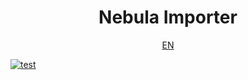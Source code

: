 <div align="center">
  <h1>Nebula Importer</h1>
  <div>
    <a href="https://github.com/vesoft-inc/nebula-importer/blob/master/README.md">EN</a>
  </div>
</div>

[![test](https://github.com/vesoft-inc/nebula-importer/workflows/test/badge.svg)](https://github.com/vesoft-inc/nebula-importer/actions?workflow=test)

<!--
## 介绍

Nebula Importer 是一款 [Nebula Graph](https://github.com/vesoft-inc/nebula) 的 CSV 文件导入工具，其读取本地的 CSV 文件，然后写入到 Nebula Graph 图数据库中。

在使用 Nebula Importer 之前，首先请确保：

- Nebula Graph 服务已部署。
- 元数据信息 `space`、`tag` 和 `edge` 已创建好。

目前有三种部署方式：

1. [nebula-docker-compose](https://github.com/vesoft-inc/nebula-docker-compose "nebula-docker-compose")
2. [rpm 包安装](https://docs.nebula-graph.com.cn/manual-CN/3.build-develop-and-administration/2.install/1.install-with-rpm-deb/)
3. [源码编译安装](https://docs.nebula-graph.com.cn/manual-CN/3.build-develop-and-administration/1.build/1.build-source-code/)

> 如果想在本地快速试用 Nebula Graph，推荐使用 `docker-compose` 部署。

## 如何使用

在完成 YAML 配置文件和（待导入）CSV 数据文件准备后，就可以使用本工具向 Nebula Graph 批量写入数据。

### 源码编译方式

Nebula Importer 使用 **1.13** 或更新版本的 Go 语言编译，所以首先确保在系统中安装了上述的 golang 运行环境。安装和配置教程参考[文档](docs/golang-install.md)。

使用 `git` 克隆该仓库到本地，进入 `nebula-importer/` 目录，运行 `make build`。

``` bash
$ git clone https://github.com/vesoft-inc/nebula-importer.git
$ cd nebula-importer
$ make build
$ ./nebula-importer --config /path/to/yaml/config/file
```

其中 `--config` 用来传入 YAML 配置文件的路径。

### Docker 方式

使用 Docker 可以不必在本地安装 Go 语言环境。直接拉取 Nebula Importer 的[镜像](https://hub.docker.com/r/vesoft/nebula-importer)来导入。唯一要做的就是将本地配置文件和 CSV 数据文件挂载到容器中，如下所示：

```bash
$ docker run --rm -ti \
    --network=host \
    -v {your-config-file}:{your-config-file} \
    -v {your-csv-data-dir}:{your-csv-data-dir} \
    vesoft/nebula-importer
    --config {your-config-file}
```

- `{your-config-file}`：替换成本地 YAML 配置文件的绝对路径
- `{your-csv-data-dir}`：替换成本地 CSV 数据文件的绝对路径

> 注意：通常建议在 `files.path` 中使用相对路径。但如果在 `files.path` 中使用本地绝对路径，则需要小心检查这个路径映射到 Docker 中的对应路径。

## 配置文件

Nebula Importer 通过 YAML 配置文件来描述要导入的文件信息、Nebula Graph 的 server 信息等。[这里](examples/)有一个配置文件的参考样例和对应的数据文件格式。接下来逐一解释各个选项的含义：

```yaml
version: v2
description: example
removeTempFiles: false
```

- `version`：**必填**。表示配置文件的版本，默认值为 `v2`。
- `description`：**可选**。对当前配置文件的描述信息。
- `removeTempFiles`：**可选**。是否删除生成的临时日志和错误数据文件，默认值为：`false`。
- `clientSettings`：跟 Nebula Graph 服务端相关的配置均在该字段下配置。

```yaml
clientSettings:
  retry: 3
  concurrency: 10
  channelBufferSize: 128
  space: test
  connection:
    user: user
    password: password
    address: 192.168.8.1:9669,192.168.8.2:9669
  postStart:
    commands: |
      UPDATE CONFIGS storage:wal_ttl=3600;
      UPDATE CONFIGS storage:rocksdb_column_family_options = { disable_auto_compactions = true };
    afterPeriod: 8s
  preStop:
    commands: |
      UPDATE CONFIGS storage:wal_ttl=86400;
      UPDATE CONFIGS storage:rocksdb_column_family_options = { disable_auto_compactions = false };
```

- `clientSettings.retry`：**可选**。表示 Nebula Graph Client 的重试失败的 nGQL 请求次数，默认为 1。
- `clientSettings.concurrency`：**可选**。表示 Nebula Graph Client 的并发度，即同 Nebula Graph Server 的连接数，默认为 10。
- `clientSettings.channelBufferSize`：**可选**。表示每个 Nebula Graph Client 对应的缓存队列 (channel) 的 buffer 大小，默认为 128。
- `clientSettings.space`：**必填**。指定所有的数据文件将要导入到哪个 `space`。请不要同时向多个 space 批量导入数据，这样反而性能更低。
- `clientSettings.connection`：**必填**。配置 Nebula Graph Server 的 `user`、`password` 和 `address` 信息。
- `clientSettings.postStart`：**可选**。配置连接 Nebula Graph Server 之后，在插入数据之前执行的一些操作。
  - `clientSettings.postStart.commands`：定义连接 Nebula Graph Server 之后的一些命令。
  - `clientSettings.postStart.afterPeriod`：定义执行上述命令之后到真正插入数据之前的间隔。
- `clientSettings.preStop`：**可选**。配置断开 Nebula Graph Server 连接之前执行的一些操作。
  - `clientSettings.preStop.commands`：定义断开连接 Nebula Graph Server 之前的一些命令脚本。

### 文件

跟日志和数据文件相关的配置跟以下两个选项有关：

- `logPath`：**可选**。指定导入过程中的错误等日志信息输出的文件路径，默认输出到 `/tmp/nebula-importer-{timestamp}.log` 中。
- `files`：**必填**。数组类型，用来配置不同的数据文件。您也可以从 HTTP 链接导入数据，在文件路径中输入链接即可。

```yaml
logPath: ./err/test.log
files:
  - path: ./student.csv
    failDataPath: ./err/student.csv
    batchSize: 128
    limit: 10
    inOrder: false
    type: csv
    csv:
      withHeader: false
      withLabel: false
      delimiter: ","
```

#### 数据文件

一个数据文件中只能存放一种点或者边，不同 schema 的点或者边数据需要放置在不同的文件中。

- `path`：**必填**。指定数据文件的存放路径，如果使用相对路径，则会拼接当前配置文件的目录和 `path`。
- `failDataPath`：**必填**。指定插入失败的数据输出的文件，以便后面补写出错数据。
- `batchSize`：**可选**。批量插入数据的条数，默认 128。
- `limit`：**可选**。限制读取文件的行数。
- `inOrder`：**可选**。是否按序插入文件中的每一行。如果不指定，可以避免数据倾斜导致的导入速率的下降。
- `type` & `csv`：**必填**。指定文件的类型，目前只支持 CSV 文件导入。在 CSV 文件中可以指定是否含有文件头和插入、删除的标记。
  - `withHeader`：默认是 `false`，文件头的格式在后面描述。
  - `withLabel`：默认是 `false`，label 的格式也在后面描述。
  - `delimiter`：**可选**。指定 CSV 文件的分隔符，默认是 `","`。目前只有单字符的分隔符被支持。

#### `schema`

**必填**。描述当前数据文件的元数据信息。`schema.type` 只有两种取值：`vertex` 和 `edge`。

- 当指定 `type: vertex` 时，需要在 `vertex` 字段中继续描述。
- 当指定 `type: edge` 时，需要在 `edge` 字段中继续描述。

##### `schema.vertex`

**必填**。描述插入点的 schema 信息，比如 tags。

```yaml
schema:
  type: vertex
  vertex:
    vid:
      index: 1
      function: hash
      prefix: abc
    tags:
      - name: student
        props:
          - name: age
            type: int
            index: 2
            default: 18
          - name: name
            type: string
            index: 1
          - name: gender
            type: string
```

##### `schema.vertex.vid`

**可选**。描述点 VID 所在的列和使用的函数。

- `index`：**可选**。在 CSV 文件中的列标，从 0 开始计数。默认值 0。
- `function`：**可选**。用来生成 VID 时的函数，有 `hash` 和 `uuid` 两种函数可选。
- `prefix`: **可选**。给 原始vid 添加的前缀，当同时指定了 `function` 时, 生成 VID 的方法是先添加 `prefix` 前缀, 再用 `function`生成 VID。

##### `schema.vertex.tags`

**可选**。由于一个 VERTEX 可以含有多个 TAG，所以不同的 TAG 在 `schema.vertex.tags` 数组中给出。

对于每一个 TAG，有以下两个属性:

- `name`：TAG 的名称。
- `props`：TAG 的属性字段数组，每个属性字段又由如下两个字段构成：
  - `name`：**必填**。属性名称，同 Nebula Graph 中创建的 TAG 的属性名称一致。
  - `type`：**必填**。属性类型，目前支持 `bool`、`int`、`float`、`double`、`timestamp`、`string`、`geography`、`geography(point)`、`geography(linestring)`和`geography(polygon)` 几种类型。
  - `index`：**可选**。在 CSV 文件中的列标。
  - `default`: **可选**。如果在csv文件中该列缺失的时候，使用该默认值

> **注意**：上述 `props` 中的属性描述**顺序**必须同数据文件中的对应数据排列顺序一致。

##### `schema.edge`

**必填**。描述插入边的 schema 信息。

```yaml
schema:
  type: edge
  edge:
    name: choose
    srcVID:
      index: 0
      function: hash
    dstVID:
      index: 1
      function: uuid
    rank:
      index: 2
    props:
      - name: grade
        type: int
        index: 3
```

含有如下字段：

- `name`：**必填**。边的名称，同 Nebula Graph 中创建的 edge 名称一致。
- `srcVID`：**可选**。边的起点信息，含有的 `index` 和 `function` 意义同上述 `vertex.vid`。
- `dstVID`：**可选**。边的终点信息，含有的 `index` 和 `function` 意义同上述 `vertex.vid`。
- `rank`：**可选**。边的 rank 信息，含有的 `index` 表示该值所在的列。
- `props`：**必填**。描述同上述点，同样需要注意跟数据文件中列的排列顺序一致。

所有配置的选项解释见[表格](docs/configuration-reference.md)。

## 关于 CSV Header

通常还可以在 CSV 文件的第一行添加一些描述信息，以指定每列的类型。

### 没有 header 的数据格式

如果在上述配置中的 `csv.withHeader` 配置为 `false`，那么 CSV 文件中只含有数据（不含有第一行描述信息）。对于点和边的数据示例如下：

#### 点示例

example 中 course 点的样例数据：

```csv
101,Math,3,No5
102,English,6,No11
```

第一列为点的 `VID`。后面三列为属性值，分别按序对应配置文件中的 course.name、course.credits 和 building.name（见 `vertex.tags.props`）。

#### 边示例

example 中 choose 类型的边的样例数据：

```csv
200,101,5
200,102,3
```

前两列的数据分别为起点 VID 和终点 VID，第三列对应 choose.likeness 属性（如果边中含有 rank 字段，请在第三列放置 rank 的值。之后的列依次放置各属性）。

### 含有 header 的数据格式

如果配置文件中 `csv.withHeader` 设置为 `true`，那么对应的数据文件中的第一行即为 header 的描述。

每一列的格式为 `<tag_name/edge_name>.<prop_name>:<prop_type>`：

- `<tag_name/edge_name>` 表示 TAG 或者 EDGE 的名称。
- `<prop_name>` 表示属性名称。
- `<prop_type>` 表示属性类型。可以是 `bool`、`int`、`float`、`double`、`string`、`timestamp`、`geography`、`geography(point)`、`geography(linestring)`和`geography(polygon)`，不设置默认为 `string`。

在上述的 `<prop_type>` 字段中有如下几个关键词含有特殊语义：

- `:VID` 表示点的 VID
- `:SRC_VID` 表示边的起点的 VID
- `:DST_VID` 表示边的终点的 VID
- `:RANK` 表示边的 rank 值
- `:IGNORE` 表示忽略这一列
- `:LABEL` 表示插入/删除 `+/-` 的标记列

> **注意**：如果 csv 文件中含有 header 描述信息，那么工具就按照会 header 来解析每行数据的 schema，并忽略 YAML 中的 `props`。

#### 含有 header 的点 csv 文件示例

example 中 course 点的示例：

```csv
:LABEL,:VID,course.name,building.name:string,:IGNORE,course.credits:int
+,"hash(""Math"")",Math,No5,1,3
+,"uuid(""English"")",English,"No11 B\",2,6
```

##### LABEL (可选）

```csv
:LABEL,
+,
-,
```

表示该行为插入(+)或者删除(-)操作。

##### :VID (必选）

```csv
:VID
123,
"hash(""Math"")",
"uuid(""English"")"
```

在 `:VID` 这列除了常见的整数值（例如 123），还可以使用 `hash` 和 `uuid` 两个内置函数来自动计算生成点的 VID（例如 hash("Math")）。

> 需要注意的是在 CSV 文件中对双引号(")的转义处理。如 `hash("Math")` 要写成 `"hash(""Math"")"`。

##### 其他属性

```csv
course.name,:IGNORE,course.credits:int
Math,1,3
English,2,6
```

可以指明 `:IGNORE` 表示忽略第二列不需要导入。此外，除了 `:LABEL` 这列之外，其他的列都可按任意顺序排列。这样对于一个比较大的 CSV 文件，可以通过设置 header 来灵活地选取自己需要的列。

> **注意**：因为 VERTEX 可以含有多个不同的 TAG，所以在指定列的 header 时要加上 TAG 名称（例如必须是 `course.credits`，不能简写为 `credits`）。

#### 含有 header 的边 csv 文件示例

example 中 follow 边的示例：

```csv
:DST_VID,follow.likeness:double,:SRC_VID,:RANK
201,92.5,200,0
200,85.6,201,1
```

可以看到，例子中边的起点为 `:SRC_VID`（在第 4 列），边的终点为 `:DST_VID`（在第 1 列），边上的属性为 `follow.likeness:double`（在第 2 列），边的 rank 字段对应 `:RANK`（在第 5 列，如果不指定导入 `:RANK` 则系统默认为 0）。

#### Label（可选）

- `+` 表示插入
- `-` 表示删除

边 CSV 文件 header 中也可以指定 label，和点原理相同。

-->
